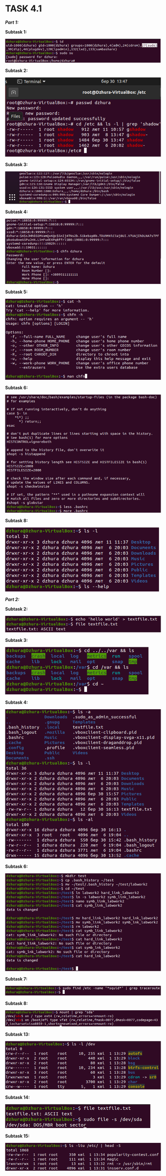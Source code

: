 # TASK 4.1

***Part 1:***

**Subtask 1:**

![alt text](/m4/task4.1/img/4.1.1.1.png "Subtask 1")

**Subtask 2:**

![alt text](/m4/task4.1/img/4.1.1.2.png "Subtask 2")

**Subtask 3:**

![alt text](/m4/task4.1/img/4.1.1.3.png "Subtask 3")

**Subtask 4:**

![alt text](/m4/task4.1/img/4.1.1.4.png "Subtask 4")

**Subtask 5:**

![alt text](/m4/task4.1/img/4.1.1.5.png "Subtask 5")

**Subtask 6:**

![alt text](/m4/task4.1/img/4.1.1.6.png "Subtask 6")

**Subtask 8:**

![alt text](/m4/task4.1/img/4.1.1.8.png "Subtask 8")

***Part 2:***
<!-- 
**Subtask 1:**

![alt text](/m4/task4.1/img/4.1.2.1.png "Subtask 1")
-->
**Subtask 2:**

![alt text](/m4/task4.1/img/4.1.2.2.png "Subtask 2")

**Subtask 3:**

![alt text](/m4/task4.1/img/4.1.2.3.png "Subtask 3")

**Subtask 4:**

![alt text](/m4/task4.1/img/4.1.2.4.png "Subtask 4")
<!-- 
**Subtask 5:**

![alt text](/m4/task4.1/img/4.1.2.5.png "Subtask 5")
-->
**Subtask 6:**

![alt text](/m4/task4.1/img/4.1.2.6.png "Subtask 6")

**Subtask 7:**

![alt text](/m4/task4.1/img/4.1.2.7.png "Subtask 7")

**Subtask 8:**

![alt text](/m4/task4.1/img/4.1.2.8.png "Subtask 8")
<!-- 
**Subtask 9:**

![alt text](/m4/task4.1/img/4.1.2.9.png "Subtask 9")

**Subtask 10:**

![alt text](/m4/task4.1/img/4.1.2.10.png "Subtask 10")

**Subtask 11:**

![alt text](/m4/task4.1/img/4.1.2.11.png "Subtask 11")

**Subtask 12:**

![alt text](/m4/task4.1/img/4.1.2.12.png "Subtask 12")
-->
**Subtask 13:**

![alt text](/m4/task4.1/img/4.1.2.13.png "Subtask 13")

**Subtask 14:**

![alt text](/m4/task4.1/img/4.1.2.14.png "Subtask 14")

**Subtask 15:**

![alt text](/m4/task4.1/img/4.1.2.15.png "Subtask 15")
<!-- 
**Subtask 16:**

![alt text](/m4/task4.1/img/4.1.2.16.png "Subtask 16")
-->